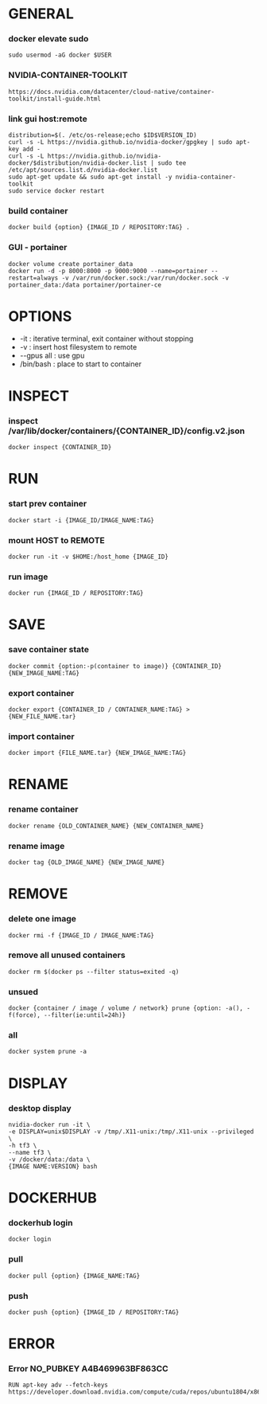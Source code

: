 # GENERAL
### docker elevate sudo
    sudo usermod -aG docker $USER
### NVIDIA-CONTAINER-TOOLKIT
    https://docs.nvidia.com/datacenter/cloud-native/container-toolkit/install-guide.html
### link gui host:remote
    distribution=$(. /etc/os-release;echo $ID$VERSION_ID)
    curl -s -L https://nvidia.github.io/nvidia-docker/gpgkey | sudo apt-key add -
    curl -s -L https://nvidia.github.io/nvidia-docker/$distribution/nvidia-docker.list | sudo tee /etc/apt/sources.list.d/nvidia-docker.list
    sudo apt-get update && sudo apt-get install -y nvidia-container-toolkit
    sudo service docker restart
### build container
    docker build {option} {IMAGE_ID / REPOSITORY:TAG} .  
### GUI - portainer
    docker volume create portainer_data
    docker run -d -p 8000:8000 -p 9000:9000 --name=portainer --restart=always -v /var/run/docker.sock:/var/run/docker.sock -v portainer_data:/data portainer/portainer-ce
    
# OPTIONS
- -it : iterative terminal, exit container without stopping
- -v : insert host filesystem to remote
- --gpus all : use gpu
- /bin/bash : place to start to container

# INSPECT
### inspect /var/lib/docker/containers/{CONTAINER_ID}/config.v2.json
    docker inspect {CONTAINER_ID}
    
# RUN
### start prev container
    docker start -i {IMAGE_ID/IMAGE_NAME:TAG}
### mount HOST to REMOTE
    docker run -it -v $HOME:/host_home {IMAGE_ID}
### run image
    docker run {IMAGE_ID / REPOSITORY:TAG}
    
# SAVE
### save container state
    docker commit {option:-p(container to image)} {CONTAINER_ID} {NEW_IMAGE_NAME:TAG}
### export container
    docker export {CONTAINER_ID / CONTAINER_NAME:TAG} > {NEW_FILE_NAME.tar}
### import container
    docker import {FILE_NAME.tar} {NEW_IMAGE_NAME:TAG}
    
# RENAME
### rename container
    docker rename {OLD_CONTAINER_NAME} {NEW_CONTAINER_NAME}
### rename image
    docker tag {OLD_IMAGE_NAME} {NEW_IMAGE_NAME}
    
# REMOVE
### delete one image
    docker rmi -f {IMAGE_ID / IMAGE_NAME:TAG}
### remove all unused containers
    docker rm $(docker ps --filter status=exited -q)
### unsued
    docker {container / image / volume / network} prune {option: -a(), -f(force), --filter(ie:until=24h)}
### all
    docker system prune -a
    
# DISPLAY
### desktop display
    nvidia-docker run -it \
    -e DISPLAY=unix$DISPLAY -v /tmp/.X11-unix:/tmp/.X11-unix --privileged \
    -h tf3 \
    --name tf3 \
    -v /docker/data:/data \
    {IMAGE NAME:VERSION} bash
    
# DOCKERHUB
### dockerhub login
    docker login
### pull
    docker pull {option} {IMAGE_NAME:TAG}
### push
    docker push {option} {IMAGE_ID / REPOSITORY:TAG}
   
# ERROR
### Error NO_PUBKEY A4B469963BF863CC
    RUN apt-key adv --fetch-keys https://developer.download.nvidia.com/compute/cuda/repos/ubuntu1804/x86_64/3bf863cc.pub
